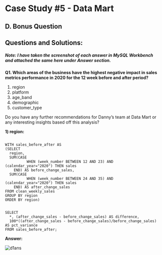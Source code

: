 # Case Study #5 - Data Mart

## D. Bonus Question

## Questions and Solutions:

##### Note: I have taken the screenshot of each answer in MySQL Workbench and attached the same here under Answer section.

**Q1. Which areas of the business have the highest negative impact in sales metrics performance in 2020 for the 12 week before and after period?**

1) region  
2) platform  
3) age_band  
4) demographic  
5) customer_type  

Do you have any further recommendations for Danny’s team at Data Mart or any interesting insights based off this analysis?  

**1) region:**

```

WITH sales_before_after AS
(SELECT 
  region,
  SUM(CASE 
          WHEN (week_number BETWEEN 12 AND 23) AND (calendar_year="2020") THEN sales 
	END) AS before_change_sales,
  SUM(CASE
          WHEN (week_number BETWEEN 24 AND 35) AND (calendar_year="2020") THEN sales 
	END) AS after_change_sales
FROM clean_weekly_sales
GROUP BY region 
ORDER BY region)


SELECT 
  *, (after_change_sales - before_change_sales) AS difference, 
  100*((after_change_sales - before_change_sales)/before_change_sales) AS pct_variance 
FROM sales_before_after;

```

**Answer:**


![d1ans](https://github.com/rakeshbangla41/8_Week_SQL_Challenge/assets/132288134/83073b77-bb41-4f29-8978-142c54e93917)
















